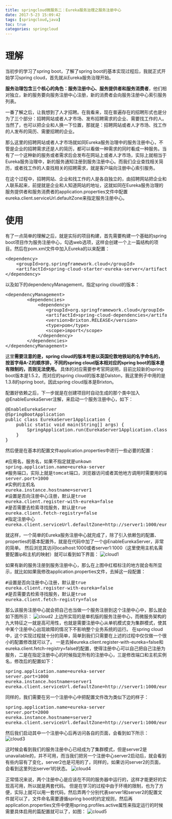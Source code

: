 ```yaml
---
title: springcloud微服务二：Eureka服务治理之服务注册中心
date: 2017-5-23 15:09:42
tags: [springcloud,java]
toc: true
categories: springcloud
---
```

# 理解
当初步的学习了spring boot，了解了spring boot的基本实现过程后，我就正式开始学习spring cloud，首先就从Eureka服务治理开始。

**服务治理包含三个核心的角色：服务注册中心、服务提供者和服务消费者**，他们相对独立，新的服务要向服务注册中心注册，新的消费者会向服务注册中心索引服务列表。

一番了解之后，让我想到了人才招聘。在我看来，现在普遍存在的招聘形式也是分为了三个部分：招聘网站或者人才市场、发布招聘需求的企业、需要找工作的人。当然了，也可以把企业和人换一下位置，那就是：招聘网站或者人才市场、找工作的人发布的简历、需要招聘的企业。
<!--more-->

那么这里的招聘网站或者人才市场就如同Eureka服务治理中的服务注册中心，不管是企业的招聘需求还是人的简历，都可以看做一种需求的同时看成一种服务。当有了一个这种新的服务或者需求后会发布在网站上或者人才市场，实际上就相当于Eureka服务治理中，新的服务通知注册到服务注册中心。而我们企业查找相关简历，或者找工作的人查找相关的招聘需求，就是客户端向注册中心索引服务。

在这个过程中，招聘网站、企业和找工作的人是各自独立的，由招聘网站把企业和人联系起来，前提就是企业和人知道网站的地址，这就如同在Eureka服务治理的服务提供者和服务消费者的application.properties文件中配置eureka.client.serviceUrl.defaultZone来指定服务注册中心。

# 使用
有了一点简单的理解之后，就是实际的项目构建，首先需要构建一个基础的spring boot项目作为服务注册中心，勾选web选项，这样会创建一个上一篇结构的项目。然后在pom.xml文件中加入Eureka的以来配置：

<pre>
&lt;dependency>
	&lt;groupId>org.springframework.cloud&lt;/groupId>
	&lt;artifactId>spring-cloud-starter-eureka-server&lt;/artifactId>
&lt;/dependency>
</pre>

以及如下的dependencyManagement，指定spring cloud的版本：

<pre>
&lt;dependencyManagement>
	    &lt;dependencies>
	        &lt;dependency>
	           &lt;groupId>org.springframework.cloud&lt;/groupId>
	           &lt;artifactId>spring-cloud-dependencies&lt;/artifactId>
	           &lt;version>Brixton.RELEASE&lt;/version>
	           &lt;type>pom&lt;/type>
	           &lt;scope>import&lt;/scope>
	        &lt;/dependency>
	    &lt;/dependencies>
&lt;/dependencyManagement>
</pre>

这里**需要注意的是，spring cloud的版本号是以英国伦敦地铁站的名字命名的，按首字母A-Z的顺序排，不同的spring cloud版本相对应的spring boot的版本是有限制的，否则无法使用。**
具体的对应需要参考官网说明，目前比较新的spring boot版本是1.5.2，而对应的spring cloud的版本是Dalston，我这里例子中用的是1.3.8的spring boot，因此spring cloud版本是Brixton。

配置好依赖之后，下一步就是在创建项目时自动生成的那个类中加入@EnableEurekaServer注解，来启动一个服务注册中心，如下：

<pre>
@EnableEurekaServer
@SpringBootApplication
public class EurekaServer1Application {
	public static void main(String[] args) {
		SpringApplication.run(EurekaServer1Application.class, args);
	}
}
</pre>

然后便是在基本的配置文件application.properties中进行一些必要的配置：

<pre>
#应用名，服务名，如果不指定就是unkown
spring.application.name=eureka-server
#服务端口，实际上就是tomcat端口，浏览器访问或者其他地方调用时需要用的端口
server.port=1000
#实例的主机名
eureka.instance.hostname=server1
#设置是否向注册中心注册，默认是true
eureka.client.register-with-eureka=false
#是否需要去检索寻找服务，默认是true
eureka.client.fetch-registry=false
#指定注册中心
eureka.client.serviceUrl.defaultZone=http://server1:1000/eureka/
</pre>

就这样，一个简单的Eureka服务注册中心就完成了，除了引入依赖包的配置、properties的基本配置外，就是在代码中加了一个@EnableEurekaServer，非常的简单。
然后浏览其访问localhost:1000或者server1:1000（这里使用主机名需要配置ip和主机的映射）就可以看到如下界面：
![cloud1](/images/springcloud/s21.png)

如果有新的服务注册到服务注册中心，那么在上图中红框标注的地方就会有所显示，就比如如果我修改application.properties文件，去掉这一段配置：

<pre>
#设置是否向注册中心注册，默认是true
eureka.client.register-with-eureka=false
#是否需要去检索寻找服务，默认是true
eureka.client.fetch-registry=false
</pre>

那么该服务注册中心就会把自己也当做一个服务注册到这个注册中心中，那么就会如下图所示：
![cloud2](/images/springcloud/s22.png)
上边所实现的是单机版的服务注册中心，而微服务架构的九大特征之一就是高可用性，也就是需要注册中心从单机模式变为集群模式，使其中某个注册中心出现故障的情况下不影响整个业务系统的运行。
在spring cloud中，这个实现过程就十分的简单，简单到我们只需要在上述的过程中仅仅做一个很小的配置修改就可以了。
一是去掉eureka.client.register-with-eureka=false和eureka.client.fetch-registry=false的配置，使得注册中心可以自己把自己注册为服务，二是在指定注册中心的时候指定所有的注册中心，三是修改端口和主机实例名，修改后的配置如下：

<pre>
spring.application.name=eureka-server
server.port=1000
eureka.instance.hostname=server1
eureka.client.serviceUrl.defaultZone=http://server1:1000/eureka/,http://server2:2000/eureka/
</pre>

同样的，我们需要在另一个注册中心中把配置文件改为类似下边的样子：

<pre>
spring.application.name=eureka-server
server.port=2000
eureka.instance.hostname=server2
eureka.client.serviceUrl.defaultZone=http://server1:1000/eureka/,http://server2:2000/eureka/
</pre>

然后我们启动其中一个注册中心后再访问各自的页面，会看到如下所示：
![cloud3](/images/springcloud/s23.png)

这时候会看到我们的服务注册中心已经成为了集群模式，但是server2是unavailable的，并不可用，而当我们把另一个注册中心server2启动后，就会看到有些内容有了变化，server2也是可用的了，同样的，如果访问server2的页面，会看到这里列出server1的状态。
![cloud4](/images/springcloud/s24.png)

正常情况来说，两个注册中心是应该在不同的服务器中运行的，这样才能更好的实现高可用，所以就是两套代码。
但是在学习的过程中由于环境的限制，也为了方便，实际上就可以用一套代码，然后弄两个分别代表server1和server2的配置文件就可以了，文件命名需要遵循spring boot的约定规则，然后再application.properties文件中使用spring.profiles.active属性来指定运行的时候需要具体启用的篇配置就可以了，如图：
![cloud5](/images/springcloud/s25.png)